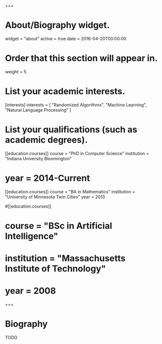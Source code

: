 +++
# About/Biography widget.
widget = "about"
active = true
date = 2016-04-20T00:00:00

# Order that this section will appear in.
weight = 5

# List your academic interests.
[interests]
  interests = [
    "Randomized Algorithms",
    "Machine Learning",
    "Natural Language Processing"
  ]

# List your qualifications (such as academic degrees).
[[education.courses]]
  course = "PhD in Computer Science"
  institution = "Indiana University Bloomington"
#  year = 2014-Current

[[education.courses]]
  course = "BA in Mathematics"
  institution = "University of Minnesota Twin Cities"
  year = 2013

#[[education.courses]]
#  course = "BSc in Artificial Intelligence"
#  institution = "Massachusetts Institute of Technology"
#  year = 2008
 
+++

# Biography

TODO
